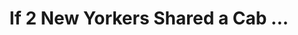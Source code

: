 ---
categories: [articles]
provider_display: www.nytimes.com
provider_name: www.nytimes.com
favicon_url: http://static01.nyt.com/favicon.ico
title: If 2 New Yorkers Shared a Cab ...
published: 2014-09-01T00:00:00
source: http://www.nytimes.com/2014/09/02/science/sharing-taxis-nyc-mathematics.html
thumbnail: http://static01.nyt.com/images/2014/09/01/science/Mapping-Taxis-1409672881273/Mapping-Taxis-1409672881273-videoLarge.png
---